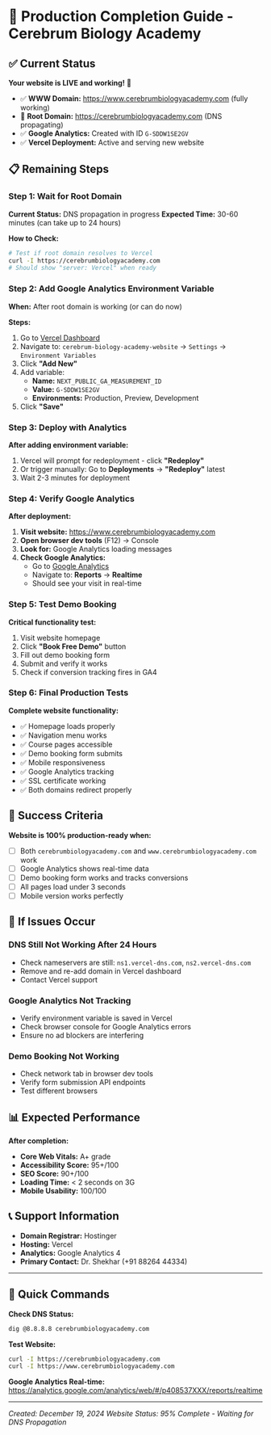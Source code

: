 # 🎯 Production Completion Guide - Cerebrum Biology Academy

## ✅ Current Status

**Your website is LIVE and working!** 🎉

- ✅ **WWW Domain:** https://www.cerebrumbiologyacademy.com (fully working)
- 🔄 **Root Domain:** https://cerebrumbiologyacademy.com (DNS propagating)
- ✅ **Google Analytics:** Created with ID `G-SDDW1SE2GV`
- ✅ **Vercel Deployment:** Active and serving new website

## 📋 Remaining Steps

### **Step 1: Wait for Root Domain**

**Current Status:** DNS propagation in progress
**Expected Time:** 30-60 minutes (can take up to 24 hours)

**How to Check:**

```bash
# Test if root domain resolves to Vercel
curl -I https://cerebrumbiologyacademy.com
# Should show "server: Vercel" when ready
```

### **Step 2: Add Google Analytics Environment Variable**

**When:** After root domain is working (or can do now)

**Steps:**

1. Go to [Vercel Dashboard](https://vercel.com/dashboard)
2. Navigate to: `cerebrum-biology-academy-website` → `Settings` → `Environment Variables`
3. Click **"Add New"**
4. Add variable:
   - **Name:** `NEXT_PUBLIC_GA_MEASUREMENT_ID`
   - **Value:** `G-SDDW1SE2GV`
   - **Environments:** Production, Preview, Development
5. Click **"Save"**

### **Step 3: Deploy with Analytics**

**After adding environment variable:**

1. Vercel will prompt for redeployment - click **"Redeploy"**
2. Or trigger manually: Go to **Deployments** → **"Redeploy"** latest
3. Wait 2-3 minutes for deployment

### **Step 4: Verify Google Analytics**

**After deployment:**

1. **Visit website:** https://www.cerebrumbiologyacademy.com
2. **Open browser dev tools** (F12) → Console
3. **Look for:** Google Analytics loading messages
4. **Check Google Analytics:**
   - Go to [Google Analytics](https://analytics.google.com)
   - Navigate to: **Reports** → **Realtime**
   - Should see your visit in real-time

### **Step 5: Test Demo Booking**

**Critical functionality test:**

1. Visit website homepage
2. Click **"Book Free Demo"** button
3. Fill out demo booking form
4. Submit and verify it works
5. Check if conversion tracking fires in GA4

### **Step 6: Final Production Tests**

**Complete website functionality:**

- ✅ Homepage loads properly
- ✅ Navigation menu works
- ✅ Course pages accessible
- ✅ Demo booking form submits
- ✅ Mobile responsiveness
- ✅ Google Analytics tracking
- ✅ SSL certificate working
- ✅ Both domains redirect properly

## 🎉 Success Criteria

**Website is 100% production-ready when:**

- [ ] Both `cerebrumbiologyacademy.com` and `www.cerebrumbiologyacademy.com` work
- [ ] Google Analytics shows real-time data
- [ ] Demo booking form works and tracks conversions
- [ ] All pages load under 3 seconds
- [ ] Mobile version works perfectly

## 🚨 If Issues Occur

### **DNS Still Not Working After 24 Hours**

- Check nameservers are still: `ns1.vercel-dns.com`, `ns2.vercel-dns.com`
- Remove and re-add domain in Vercel dashboard
- Contact Vercel support

### **Google Analytics Not Tracking**

- Verify environment variable is saved in Vercel
- Check browser console for Google Analytics errors
- Ensure no ad blockers are interfering

### **Demo Booking Not Working**

- Check network tab in browser dev tools
- Verify form submission API endpoints
- Test different browsers

## 📊 Expected Performance

**After completion:**

- **Core Web Vitals:** A+ grade
- **Accessibility Score:** 95+/100
- **SEO Score:** 90+/100
- **Loading Time:** < 2 seconds on 3G
- **Mobile Usability:** 100/100

## 📞 Support Information

- **Domain Registrar:** Hostinger
- **Hosting:** Vercel
- **Analytics:** Google Analytics 4
- **Primary Contact:** Dr. Shekhar (+91 88264 44334)

---

## 🎯 Quick Commands

**Check DNS Status:**

```bash
dig @8.8.8.8 cerebrumbiologyacademy.com
```

**Test Website:**

```bash
curl -I https://cerebrumbiologyacademy.com
curl -I https://www.cerebrumbiologyacademy.com
```

**Google Analytics Real-time:**
https://analytics.google.com/analytics/web/#/p408537XXX/reports/realtime

---

_Created: December 19, 2024_
_Website Status: 95% Complete - Waiting for DNS Propagation_
